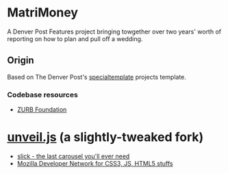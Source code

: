 # MatriMoney

A Denver Post Features project bringing towgether over two years' worth of reporting on how to plan and pull off a wedding.

## Origin

Based on The Denver Post's [specialtemplate](https://github.com/denverpost/specialtemplate) projects template.

### Codebase resources
* [ZURB Foundation](http://foundation.zurb.com)
# [unveil.js](https://github.com/schneidan/unveil) (a slightly-tweaked fork)
* [slick - the last carousel you'll ever need](http://kenwheeler.github.io/slick/)
* [Mozilla Developer Network for CSS3, JS, HTML5 stuffs](https://developer.mozilla.org/‎)